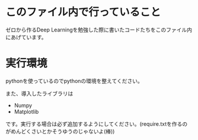 # このファイル内で行っていること

ゼロから作るDeep Learningを勉強した際に書いたコードたちをこのファイル内にあげています。

# 実行環境

pythonを使っているのでpythonの環境を整えてください。

また、導入したライブラリは  
- Numpy
- Matplotlib

です。実行する場合は必ず追加するようにしてください。(require.txtを作るのがめんどくさいとかそうゆうのじゃないよ(棒))
